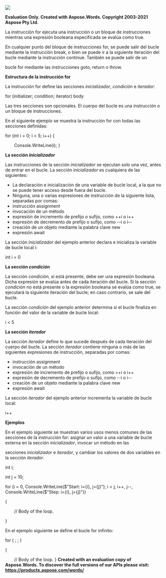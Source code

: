 ﻿![](11\_for.001.png)

**Evaluation Only. Created with Aspose.Words. Copyright 2003-2021 Aspose Pty Ltd.**

La instrucción for ejecuta una instrucción o un bloque de instrucciones mientras una expresión booleana especificada se evalúa como true. 

En cualquier punto del bloque de instrucciones for, se puede salir del bucle mediante la instrucción break, o bien se puede ir a la siguiente iteración del bucle mediante la instrucción continue. También se puede salir de un 

bucle for mediante las instrucciones goto, return o throw. 

**Estructura de la instrucción for**

La instrucción for define las secciones *inicializador*, *condición* e *iterador*: 

for (initializer; condition; iterator)     body 

Las tres secciones son opcionales. El cuerpo del bucle es una instrucción o un bloque de instrucciones. 

En el siguiente ejemplo se muestra la instrucción for con todas las secciones definidas: 

for (int i = 0; i < 5; i++) { 

`    `Console.WriteLine(i); } 

**La sección *inicializador*** 

Las instrucciones de la sección *inicializador* se ejecutan solo una vez, antes de entrar en el bucle. La sección *inicializador* es cualquiera de las siguientes: 

- La declaración e inicialización de una variable de bucle local, a la que no se puede tener acceso desde fuera del bucle. 
- Ninguna, una o varias expresiones de instrucción de la siguiente lista, separadas por comas: 
- instrucción assignment 
- invocación de un método 
- expresión de incremento de prefijo o sufijo, como ++i o i++ 
- expresión de decremento de prefijo o sufijo, como --i o i-- 
- creación de un objeto mediante la palabra clave new 
- expresión await 

La sección *inicializador* del ejemplo anterior declara e inicializa la variable de bucle local i: 

int i = 0 

**La sección *condición*** 

La sección *condición*, si está presente, debe ser una expresión booleana. Dicha expresión se evalúa antes de cada iteración del bucle. Si la sección *condición* no está presente o la expresión booleana se evalúa como true, se ejecutará la siguiente iteración del bucle; en caso contrario, se sale del bucle. 

La sección *condición* del ejemplo anterior determina si el bucle finaliza en función del valor de la variable de bucle local: 

i < 5 

**La sección *iterador*** 

La sección *iterador* define lo que sucede después de cada iteración del cuerpo del bucle. La sección *iterador* contiene ninguna o más de las siguientes expresiones de instrucción, separadas por comas: 

- instrucción assignment 
- invocación de un método 
- expresión de incremento de prefijo o sufijo, como ++i o i++ 
- expresión de decremento de prefijo o sufijo, como --i o i-- 
- creación de un objeto mediante la palabra clave new 
- expresión await 

La sección *iterador* del ejemplo anterior incrementa la variable de bucle local: 

i++ 

**Ejemplos** 

En el ejemplo siguiente se muestran varios usos menos comunes de las secciones de la instrucción for: asignar un valor a una variable de bucle externa en la sección *inicializador*, invocar un método en las 

secciones *inicializador* e *iterador*, y cambiar los valores de dos variables en la sección *iterador*. 

int i; 

int j = 10; 

for (i = 0, Console.WriteLine($"Start: i={i}, j={j}"); i < j; i++, j--, Console.WriteLine($"Step: i={i}, j={j}")) 

{ 

`    `// Body of the loop. 

} 

En el ejemplo siguiente se define el bucle for infinito: 

for ( ; ; ) 

{ 

`    `// Body of the loop. } 
**Created with an evaluation copy of Aspose.Words. To discover the full versions of our APIs please visit: https://products.aspose.com/words/**
